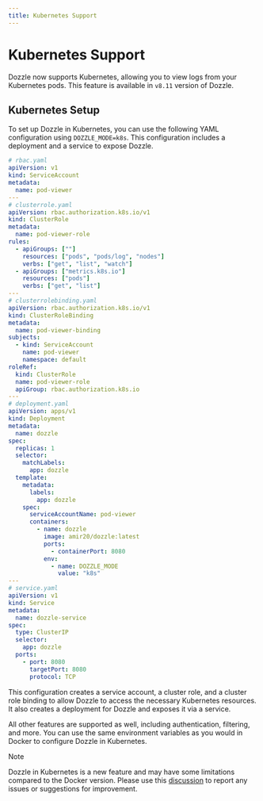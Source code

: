 ```yaml
---
title: Kubernetes Support
---
```


# Kubernetes Support <Badge type="warning" text="beta" /> <Badge type="tip" text="v8.11.x" />

Dozzle now supports Kubernetes, allowing you to view logs from your Kubernetes pods. This feature is available in `v8.11` version of Dozzle.

## Kubernetes Setup

To set up Dozzle in Kubernetes, you can use the following YAML configuration using `DOZZLE_MODE=k8s`. This configuration includes a deployment and a service to expose Dozzle.

```yaml
# rbac.yaml
apiVersion: v1
kind: ServiceAccount
metadata:
  name: pod-viewer
---
# clusterrole.yaml
apiVersion: rbac.authorization.k8s.io/v1
kind: ClusterRole
metadata:
  name: pod-viewer-role
rules:
  - apiGroups: [""]
    resources: ["pods", "pods/log", "nodes"]
    verbs: ["get", "list", "watch"]
  - apiGroups: ["metrics.k8s.io"]
    resources: ["pods"]
    verbs: ["get", "list"]
---
# clusterrolebinding.yaml
apiVersion: rbac.authorization.k8s.io/v1
kind: ClusterRoleBinding
metadata:
  name: pod-viewer-binding
subjects:
  - kind: ServiceAccount
    name: pod-viewer
    namespace: default
roleRef:
  kind: ClusterRole
  name: pod-viewer-role
  apiGroup: rbac.authorization.k8s.io
---
# deployment.yaml
apiVersion: apps/v1
kind: Deployment
metadata:
  name: dozzle
spec:
  replicas: 1
  selector:
    matchLabels:
      app: dozzle
  template:
    metadata:
      labels:
        app: dozzle
    spec:
      serviceAccountName: pod-viewer
      containers:
        - name: dozzle
          image: amir20/dozzle:latest
          ports:
            - containerPort: 8080
          env:
            - name: DOZZLE_MODE
              value: "k8s"
---
# service.yaml
apiVersion: v1
kind: Service
metadata:
  name: dozzle-service
spec:
  type: ClusterIP
  selector:
    app: dozzle
  ports:
    - port: 8080
      targetPort: 8080
      protocol: TCP
```

This configuration creates a service account, a cluster role, and a cluster role binding to allow Dozzle to access the necessary Kubernetes resources. It also creates a deployment for Dozzle and exposes it via a service.

All other features are supported as well, including authentication, filtering, and more. You can use the same environment variables as you would in Docker to configure Dozzle in Kubernetes.

> [!NOTE]
> Dozzle in Kubernetes is a new feature and may have some limitations compared to the Docker version. Please use this [discussion](https://github.com/amir20/dozzle/discussions/3614) to report any issues or suggestions for improvement.
